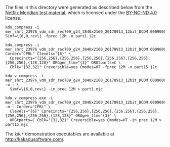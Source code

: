 The files in this directory were generated as described below from the [Netflix Meridian test material](https://media.xiph.org/video/derf/meridian/MERIDIAN_SHR_C_EN-XX_US-NR_51_LTRT_UHD_20160909_OV), which is licensed under the [BY-NC-ND 4.0](https://creativecommons.org/licenses/by-nc-nd/4.0/) license.

```
kdu_compress -i mer_shrt_23976_vdm_sdr_rec709_g24_3840x2160_20170913_12bit_DCDM.00090000.tif Simf=\{6,0,rev\} -fprec 12M -o part1.j2c
```

```
kdu_compress -i mer_shrt_23976_vdm_sdr_rec709_g24_3840x2160_20170913_12bit_DCDM.00090000.tif Corder="CPRL" Clevels="{6}" \
  Cprecincts="{256,256},{256,256},{256,256},{256,256},{256,256},{256,256},{128,128}" ORGgen_tlm="{3}" ORGtparts=C \
  Cblk="{32,32}" Creversible=yes Cmodes=HT -fprec 12M -o part15.j2c
```

```
kdu_v_compress -i mer_shrt_23976_vdm_sdr_rec709_g24_3840x2160_20170913_12bit_DCDM.00090000.tif+1 -o - \
  Simf=\{6,0,rev\} -in_prec 12M > part1.mjc
```

```
kdu_v_compress.exe -i mer_shrt_23976_vdm_sdr_rec709_g24_3840x2160_20170913_12bit_DCDM.00090000.tif+1 -o - Corder="CPRL" \
  Clevels="{6}" Cprecincts="{256,256},{256,256},{256,256},{256,256},{256,256},{256,256},{128,128}" ORGgen_tlm="{3}" \
  ORGtparts=C Cblk="{32,32}" Creversible=yes Cmodes=HT -in_prec 12M > part15.mjc
```

The `kdu*` demonstration executables are available at <http://kakadusoftware.com/>.